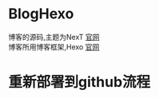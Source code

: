 # BlogHexo

博客的源码,主题为NexT  [官网](http://theme-next.iissnan.com/)  
博客所用博客框架,Hexo  [官网](https://hexo.io/zh-cn/)  

# 重新部署到github流程